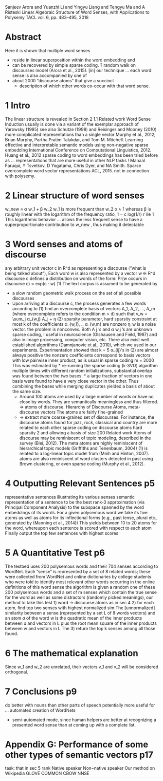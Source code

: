 Sanjeev Arora and Yuanzhi Li and Yingyu Liang and Tengyu Ma and A Risteski
Linear Algebraic Structure of Word Senses, with Applications to Polysemy
TACL vol. 6, pp.  483–495, 2018

# Abstract

Here it is shown that multiple word senses 
  * reside in linear superposition within the word embedding and 
  * can be recovered by simple sparse coding.
? random walk on discourses model (Arora et al., 2015).
[in] our technique ... each word sense is also accompanied by one of
  * about 2000 “discourse atoms” that give a succinct 
    * description of which other words co-occur with that word sense.

# 1 Intro

The linear structure is revealed in Section 2
1.1 Related work
    Word Sense Induction usually is done via a variant of the
        exemplar approach of Yarowsky (1995)
            see also Schutze (1998) and Reisinger and Mooney (2010)
    more complicated representations than a single vector
        Murphy et al., 2012;
            Brian Murphy, Partha Pratim Talukdar, and Tom M. Mitchell.
            Learning effective and interpretable semantic models
                using non-negative sparse embedding
            International Conference on Computational Linguistics, 2012.
        Huang et al., 2012
    sparse coding to word embeddings has been tried before
        as ... representations that are more useful in other NLP tasks
          ! Manaal Faruqui, Y Tsvetkov, D Yogatama, Chris Dyer, and NA Smith.
            Sparse overcomplete word vector representations
            ACL, 2015.
        not in connection with polysemy.

# 2 Linear structure of word senses

w_new ≈ α w_1 + β w_2
  w_1 is more frequent than w_2
  α ≈ 1 whereas
  β is roughly linear with the logarithm of the frequency ratio,
    1 − c log(1/r)
        r \le 1
    This logarithmic behavior ... allows the less frequent sense to have a
    superproportionate contribution to w_new , thus making it detectable

# 3 Word senses and atoms of discourse

any arbitrary unit vector c in R^d as representing a discourse
  (“what is being talked about”),
Each word w is also represented by a vector w ∈ R^d
discourse c defines a distribution on words of the form:
                 Pr(w occurs in discourse c) ∝ exp(c · w)             (1)
The text corpus is assumed to be generated by 
  * a slow random geometric walk process on the set of all possible discourses
  * Upon arriving at a discourse c, the process generates a few words according
  to (1)
find an overcomplete basis of vectors A_1, A_2, ..., A_m
  (where overcomplete refers to the condition m > d)
  such that v_w = \sum_j α_{w,j} A_j + η                              (2)
  sparsity parameter, hard sparsity constraint
      at most k of the coefficients α_{w,1}, .. α_{w,m} are nonzero
  η_w is a noise vector.
  the problem is nonconvex.
      Both A j ’s and α w,j ’s are unknown
  sparse coding,
    ! useful in
          neuroscience (Olshausen and Field, 1997) and also in
          image processing, computer vision, etc. There also exist
      well established algorithms (Damnjanovic et al., 2010),
          which we used in our experiments.
  Experimentation showed that
    k = 5
    α_{ij}’s in (2) are almost always positive
    the nonzero coefficients correspond to basis vectors with 
      low pairwise inner product, as is usual in sparse coding
  m = 2000
      This was estimated by 
        * re-running the sparse coding (k-SVD) algorithm multiple times with
          different random initializations, substantial overlap was found
          between the two bases:
            * a large fraction of vectors in one basis were found to have a
              very close vector in the other.  Thus combining the bases while
              merging duplicates yielded a basis of about the same size.
      * Around 100 atoms are
          used by a large number of words or
          have no close by words. They are
          semantically meaningless and thus filtered.
          => atoms of discourse.
Hierarchy of Discourse Atoms,  meta-discourse vectors
  The atoms are fairly fine-grained 
    * => extract more coarse-grained set of discourses.
  For instance, the discourse atoms found for
      jazz, rock, classical and country are more related to each other
  sparse coding on discourse atoms
  hard sparsity 2 and allowing a basis of size 200
Related work
  Atoms of discourse may be reminiscent of
      topic modeling, described in the survey (Blei, 2012).
  The meta atoms are highly reminiscent of
      hierarchical topic models (Griffiths and Tenenbaum, 2004)
  (1) is related to a
      log-linear topic model from (Mnih and Hinton, 2007).
  atoms are also reminiscent of
      word clusters detected in past using
          Brown clustering, or even
          sparse coding (Murphy et al., 2012).

# 4 Outputting Relevant Sentences p5

representative sentences illustrating its various senses
semantic representation of a sentence to be
    the best rank-3 approximation (via Principal Component Analysis) to the
    subspace spanned by the word embeddings of its words.
For a given polysemous word
    we take its five atoms as well as
    atoms for its inflectional forms
        (e.g., past tense, plural etc., generated by (Manning et al., 2014))
    This yields between 10 to 20 atoms for the word, whereupon
each sentence is scored with respect to each atom
Finally output the top few sentences with highest scores

# 5 A Quantitative Test p6

The testbed uses
    200 polysemous words and
    their 704 senses according to WordNet.
        Each “sense” is represented by a set of 8 related words; these were
            collected from WordNet and online dictionaries by college students
            who were told to identify most relevant other words occurring in
            the online definitions of this word sense
the algorithm is given
    a random one of these 200 polysemous words and
    a set of m senses which contain the 
        true sense for the word as well as some 
        distractors (randomly picked meanings),
our method to take this test
    1) word ->  discourse atoms as in sec 4
    2) for each atom, find top two senses with highest normalized sim
        The [unnormalized] similarity between a
            sense (represented by a set L of 8 words vectors) and
            an atom $a$ of the word w
            is
                the quadratic mean of the inner products between $a$ and vectors in L plus
                the root mean square of the inner products between w and vectors in L The
    3) return the top k senses among all those found.

# 6 The mathematical explanation

Since w_1 and w_2 are unrelated, their vectors v_1 and v_2 will be considered
orthogonal.

# 7 Conclusions p9

do better with nouns than other parts of speech
potentially more useful for ... automated creation of WordNets
  * semi-automated mode, since human helpers are better at recognizing a
    presented word sense than at coming up with a complete list.

# Appendix G: Performance of some other types of semantic vectors p17

task: that in sec 5
rank
    Native speaker
    Non−native speaker
    Our method on Wikipedia
    GLOVE
    COMMON
    CBOW
    NNSE
